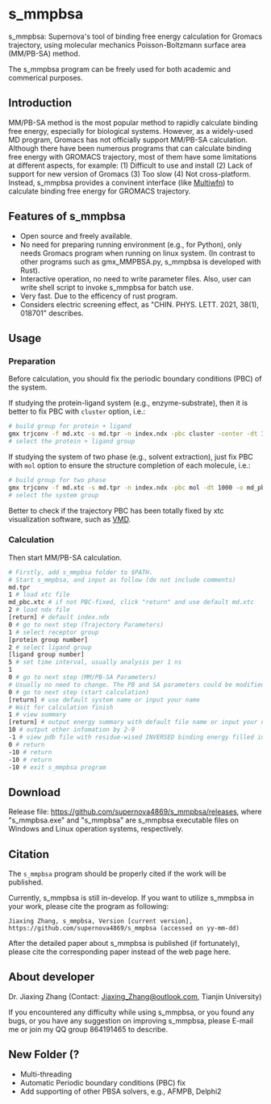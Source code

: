 # s_mmpbsa
s_mmpbsa: Supernova's tool of binding free energy calculation for Gromacs trajectory, using molecular mechanics Poisson-Boltzmann surface area (MM/PB-SA) method.

The s_mmpbsa program can be freely used for both academic and commerical purposes.

## Introduction

MM/PB-SA method is the most popular method to rapidly calculate binding free energy, especially for biological systems. However, as a widely-used MD program, Gromacs has not officially support MM/PB-SA calculation. Although there have been numerous programs that can calculate binding free energy with GROMACS trajectory, most of them have some limitations at different aspects, for example: (1) Difficult to use and install (2) Lack of support for new version of Gromacs (3) Too slow (4) Not cross-platform. Instead, s_mmpbsa provides a convinent interface (like [Multiwfn](http://sobereva.com/multiwfn/)) to calculate binding free energy for GROMACS trajectory. 

## Features of s_mmpbsa

- Open source and freely available.
- No need for preparing running environment (e.g., for Python), only needs Gromacs program when running on linux system. (In contrast to other programs such as gmx_MMPBSA.py, s_mmpbsa is developed with Rust).
- Interactive operation, no need to write parameter files. Also, user can write shell script to invoke s_mmpbsa for batch use.
- Very fast. Due to the efficency of rust program.
- Considers electric screening effect, as "CHIN. PHYS. LETT. 2021, 38(1), 018701" describes.

## Usage

### Preparation

Before calculation, you should fix the periodic boundary conditions (PBC) of the system.

If studying the protein-ligand system (e.g., enzyme-substrate), then it is better to fix PBC with `cluster` option, i.e.:

```bash
# build group for protein + ligand
gmx trjconv -f md.xtc -s md.tpr -n index.ndx -pbc cluster -center -dt 1000 -o md_pbc.xtc
# select the protein + ligand group
```

If studying the system of two phase (e.g., solvent extraction), just fix PBC with `mol` option to ensure the structure completion of each molecule, i.e.:

```bash
# build group for two phase
gmx trjconv -f md.xtc -s md.tpr -n index.ndx -pbc mol -dt 1000 -o md_pbc.xtc
# select the system group
```

Better to check if the trajectory PBC has been totally fixed by xtc visualization software, such as [VMD](http://www.ks.uiuc.edu/Research/vmd/).

### Calculation

Then start MM/PB-SA calculation.

``` bash
# Firstly, add s_mmpbsa folder to $PATH.
# Start s_mmpbsa, and input as follow (do not include comments)
md.tpr
1 # load xtc file
md_pbc.xtc # if not PBC-fixed, click "return" and use default md.xtc
2 # load ndx file
[return] # default index.ndx
0 # go to next step (Trajectory Parameters)
1 # select receptor group
[protein group number]
2 # select ligand group
[ligand group number]
5 # set time interval, usually analysis per 1 ns
1
0 # go to next step (MM/PB-SA Parameters)
# Usually no need to change. The PB and SA parameters could be modified by 8 and 9
0 # go to next step (start calculation)
[return] # use default system name or input your name
# Wait for calculation finish
1 # view summary
[return] # output energy summary with default file name or input your name
10 # output other infomation by 2-9
-1 # view pdb file with residue-wised INVERSED binding energy filled in B-factor column
0 # return
-10 # return
-10 # return
-10 # exit s_mmpbsa program
```

## Download
Release file: https://github.com/supernova4869/s_mmpbsa/releases, where "s_mmpbsa.exe" and "s_mmpbsa" are s_mmpbsa executable files on Windows and Linux operation systems, respectively.

## Citation
The `s_mmpbsa` program should be properly cited if the work will be published. 

Currently, s_mmpbsa is still in-develop. If you want to utilize s_mmpbsa in your work, please cite the program as following:

```
Jiaxing Zhang, s_mmpbsa, Version [current version], https://github.com/supernova4869/s_mmpbsa (accessed on yy-mm-dd)
```

After the detailed paper about s_mmpbsa is published (if fortunately), please cite the corresponding paper instead of the web page here.

## About developer
Dr. Jiaxing Zhang (Contact: Jiaxing_Zhang@outlook.com, Tianjin University)

If you encountered any difficulty while using s_mmpbsa, or you found any bugs, or you have any suggestion on improving s_mmpbsa, please E-mail me or join my QQ group 864191465 to describe.

## New Folder (?
- Multi-threading
- Automatic Periodic boundary conditions (PBC) fix
- Add supporting of other PBSA solvers, e.g., AFMPB, Delphi2

